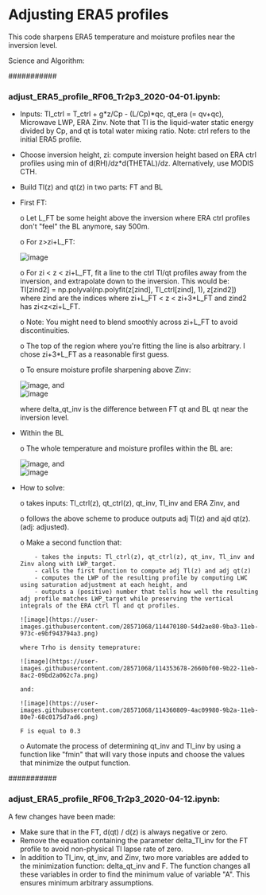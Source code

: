 # Adjusting ERA5 profiles

This code sharpens ERA5 temperature and moisture profiles near the inversion level.


Science and Algorithm:


###########

### adjust_ERA5_profile_RF06_Tr2p3_2020-04-01.ipynb:

- Inputs: Tl_ctrl = T_ctrl + g*z/Cp - (L/Cp)*qc, qt_era (= qv+qc), Microwave LWP, ERA Zinv. Note that Tl is the liquid-water static energy divided by Cp, and
          qt is total water mixing ratio.
          Note: ctrl refers to the initial ERA5 profile.
- Choose inversion height, zi: compute inversion height based on ERA ctrl profiles using min of d(RH)/dz*d(THETAL)/dz. 
                                Alternatively, use MODIS CTH.
- Build Tl(z) and qt(z) in two parts: FT and BL
- First FT: 

   o Let L_FT be some height above the inversion where ERA ctrl profiles don't "feel" the BL anymore, say 500m. 
   
   o For z>zi+L_FT:
   
   ![image](https://user-images.githubusercontent.com/28571068/114354208-c1f22f80-9b22-11eb-80be-0f83fd212239.png)
   
   o For zi < z < zi+L_FT, fit a line to the ctrl Tl/qt profiles away from the inversion, and extrapolate down to the inversion. 
     This would be: Tl[zind2] = np.polyval(np.polyfit(z[zind], Tl_ctrl[zind], 1), z[zind2]) where zind are the indices where zi+L_FT < z < zi+3*L_FT 
     and zind2 has zi<z<zi+L_FT.  
   
   o Note: You might need to blend smoothly across zi+L_FT to avoid discontinuities.  
   
   o The top of the region where you're fitting the line is also arbitrary.  I chose  zi+3*L_FT as a reasonable first guess.

   o To ensure moisture profile sharpening above Zinv:
   
   ![image](https://user-images.githubusercontent.com/28571068/114354720-755b2400-9b23-11eb-9e33-8bf7f2b58b9c.png),  and   
   ![image](https://user-images.githubusercontent.com/28571068/114359502-e51fdd80-9b28-11eb-8b77-2c3397b62526.png)

    where delta_qt_inv is the difference between FT qt and BL qt near the inversion level.    


- Within the BL

  o The whole temperature and moisture profiles within the BL are:
  
  ![image](https://user-images.githubusercontent.com/28571068/114353870-5f992f00-9b22-11eb-971e-3b4117bb60bd.png),  and   
  ![image](https://user-images.githubusercontent.com/28571068/114354023-8e170a00-9b22-11eb-8887-9a104dd91545.png)
  

- How to solve:

  o takes inputs: Tl_ctrl(z), qt_ctrl(z), qt_inv, Tl_inv and ERA Zinv, and

  o follows the above scheme to produce outputs adj Tl(z) and ajd qt(z). (adj: adjusted).  

  o Make a second function that:

          - takes the inputs: Tl_ctrl(z), qt_ctrl(z), qt_inv, Tl_inv and Zinv along with LWP_target.
          - calls the first function to compute adj Tl(z) and adj qt(z)
          - computes the LWP of the resulting profile by computing LWC using saturation adjustment at each height, and
          - outputs a (positive) number that tells how well the resulting adj profile matches LWP_target while preserving the vertical integrals of the ERA ctrl Tl and qt profiles.

      ![image](https://user-images.githubusercontent.com/28571068/114470180-54d2ae80-9ba3-11eb-973c-e9bf943794a3.png)

      where Trho is density temeprature:

      ![image](https://user-images.githubusercontent.com/28571068/114353678-2660bf00-9b22-11eb-8ac2-09bd2a062c7a.png)
  
      and:

      ![image](https://user-images.githubusercontent.com/28571068/114360809-4ac09980-9b2a-11eb-80e7-68c0175d7ad6.png)

      F is equal to 0.3

  o Automate the process of determining qt_inv and Tl_inv by using a function like "fmin" that will vary those inputs and choose the values that minimize the output function. 


###########

### adjust_ERA5_profile_RF06_Tr2p3_2020-04-12.ipynb:

A few changes have been made:

- Make sure that in the FT, d(qt) / d(z) is always negative or zero.
- Remove the equation containing the parameter delta_Tl_inv for the FT profile to avoid non-physical Tl lapse rate of zero.
- In addition to Tl_inv, qt_inv, and Zinv, two more variables are added to the minimization function: delta_qt_inv and F. The function changes all these variables in order to find the minimum value of variable "A". This ensures minimum arbitrary assumptions.

